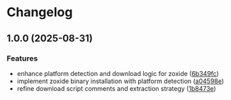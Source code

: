 # Changelog

## 1.0.0 (2025-08-31)


### Features

* enhance platform detection and download logic for zoxide ([6b349fc](https://github.com/pauloedurezende/asdf-zoxide/commit/6b349fcf2a05f089b5701847e500f61655c215c8))
* implement zoxide binary installation with platform detection ([a04598e](https://github.com/pauloedurezende/asdf-zoxide/commit/a04598e7d133a4626c18deb3a2bb6b40b951dac7))
* refine download script comments and extraction strategy ([1b8473e](https://github.com/pauloedurezende/asdf-zoxide/commit/1b8473ef67a26165cde024a8d2160e3b92de74fc))
